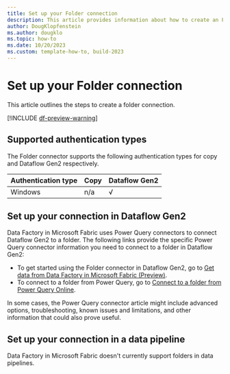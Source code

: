 ```yaml
---
title: Set up your Folder connection
description: This article provides information about how to create an Folder connection in Microsoft Fabric.
author: DougKlopfenstein
ms.author: dougklo
ms.topic: how-to
ms.date: 10/20/2023
ms.custom: template-how-to, build-2023
---
```


# Set up your Folder connection

This article outlines the steps to create a folder connection.

[!INCLUDE [df-preview-warning](includes/data-factory-preview-warning.md)]

## Supported authentication types

The Folder connector supports the following authentication types for copy and Dataflow Gen2 respectively.  

|Authentication type |Copy |Dataflow Gen2 |
|:---|:---|:---|
|Windows| n/a | √ |

## Set up your connection in Dataflow Gen2

Data Factory in Microsoft Fabric uses Power Query connectors to connect Dataflow Gen2 to a folder. The following links provide the specific Power Query connector information you need to connect to a folder in Dataflow Gen2:

- To get started using the Folder connector in Dataflow Gen2, go to [Get data from Data Factory in Microsoft Fabric (Preview)](/power-query/where-to-get-data#get-data-from-data-factory-in-microsoft-fabric-preview).
- To connect to a folder from Power Query, go to [Connect to a folder from Power Query Online](/power-query/connectors/folder#connect-to-a-folder-from-power-query-online).

In some cases, the Power Query connector article might include advanced options, troubleshooting, known issues and limitations, and other information that could also prove useful.

## Set up your connection in a data pipeline

Data Factory in Microsoft Fabric doesn't currently support folders in data pipelines.
